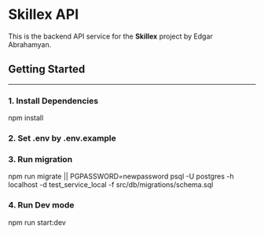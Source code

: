 

# Skillex API

This is the backend API service for the **Skillex** project by Edgar Abrahamyan.

## Getting Started
---

### 1. Install Dependencies

npm install

### 2. Set .env by .env.example

### 3. Run migration

npm run migrate
||
PGPASSWORD=newpassword  psql -U postgres  -h localhost -d test_service_local -f src/db/migrations/schema.sql

### 4. Run Dev mode

npm run start:dev
